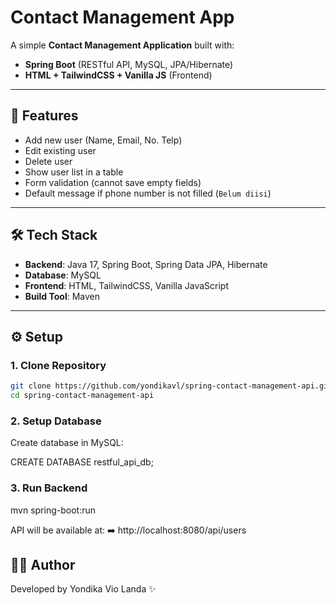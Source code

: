 # Contact Management App

A simple **Contact Management Application** built with:

- **Spring Boot** (RESTful API, MySQL, JPA/Hibernate)
- **HTML + TailwindCSS + Vanilla JS** (Frontend)

---

## 🚀 Features

- Add new user (Name, Email, No. Telp)
- Edit existing user
- Delete user
- Show user list in a table
- Form validation (cannot save empty fields)
- Default message if phone number is not filled (`Belum diisi`)

---

## 🛠️ Tech Stack

- **Backend**: Java 17, Spring Boot, Spring Data JPA, Hibernate
- **Database**: MySQL
- **Frontend**: HTML, TailwindCSS, Vanilla JavaScript
- **Build Tool**: Maven

---

## ⚙️ Setup

### 1. Clone Repository

```bash
git clone https://github.com/yondikavl/spring-contact-management-api.git
cd spring-contact-management-api
```

### 2. Setup Database

Create database in MySQL:

CREATE DATABASE restful_api_db;

### 3. Run Backend

mvn spring-boot:run

API will be available at:
➡️ http://localhost:8080/api/users

## 👨‍💻 Author

Developed by Yondika Vio Landa ✨
